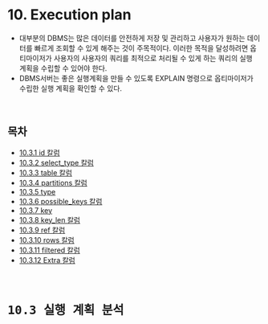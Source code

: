 # 10. Execution plan

- 대부분의 DBMS는 많은 데이터를 안전하게 저장 및 관리하고 사용자가 원하는 데이터를 빠르게 조회할 수 있게 해주는 것이 주목적이다. 이러한 목적을 달성하려면 옵티마이저가 사용자의 사용자의 쿼리를 최적으로 처리될 수 있게 하는 쿼리의 실행 계획을 수립할 수 있어야 한다.
- DBMS서버는 좋은 실행계획을 만들 수 있도록 EXPLAIN 명령으로 옵티마이저가 수립한 실행 계획을 확인할 수 있다.

<br/>

## **목차**
- [10.3.1 id 칼럼](#1)
- [10.3.2 select_type 칼럼](#2)
- [10.3.3 table 칼럼](#3)
- [10.3.4 partitions 칼럼](#4)
- [10.3.5 type](#5)
- [10.3.6 possible_keys 칼럼](#6)
- [10.3.7 key](#7)
- [10.3.8 key_len 칼럼](#8)
- [10.3.9 ref 칼럼](#9)
- [10.3.10 rows 칼럼](#10)
- [10.3.11 filtered 칼럼](#11)
- [10.3.12 Extra 칼럼](#12)

<br/>

# **`10.3 실행 계획 분석`**